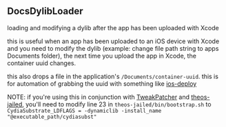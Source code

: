 ## DocsDylibLoader

loading and modifying a dylib after the app has been uploaded with Xcode

this is useful when an app has been uploaded to an iOS device with Xcode and you need to modify the dylib (example: change file path string to apps Documents folder), the next time you upload the app in Xcode, the container uuid changes.

this also drops a file in the application's `/Documents/container-uuid`. this is for automation of grabbing the uuid with something like [ios-deploy](https://github.com/phonegap/ios-deploy)

NOTE: if you're using this in conjunction with [TweakPatcher](https://github.com/Defying/TweakPatcher) and [theos-jailed](https://github.com/BishopFox/theos-jailed), you'll need to modify line 23 in `theos-jailed/bin/bootstrap.sh` to `CydiaSubstrate_LDFLAGS = -dynamiclib -install_name "@executable_path/cydiasubst"`
